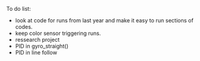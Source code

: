 To do list:
- look at code for runs from last year and make it easy to run sections of codes.
- keep color sensor triggering runs.
- ressearch project
- PID in gyro_straight()
- PID in line follow
